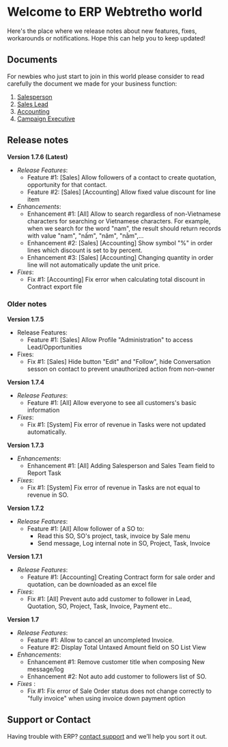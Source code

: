 # Welcome to ERP Webtretho world

Here's the place where we release notes about new features, fixes, workarounds or notifications. 
Hope this can help you to keep updated!

## Documents

For newbies who just start to join in this world please consider to read carefully the document we made for your business function:

1. [Salesperson](https://github.com/erpwtt/ERP-Webtretho/blob/master/WTT%20ERP%20User%20Guide%20-%20For%20Salesperson.docx?raw=true) 
2. [Sales Lead](https://github.com/erpwtt/ERP-Webtretho/blob/master/WTT%20ERP%20User%20Guide%20-%20For%20Sales%20Lead.docx?raw=true)
3. [Accounting](https://github.com/erpwtt/ERP-Webtretho/blob/master/WTT%20ERP%20User%20Guide%20-%20For%20Accounting.docx?raw=true)
4. [Campaign Executive](https://github.com/erpwtt/ERP-Webtretho/blob/master/WTT%20ERP%20User%20Guide%20-%20For%20Campaign%20Executive.docx?raw=true) 

## Release notes


**Version 1.7.6 (Latest)**
- _Release Features_:
    + Feature #1: [Sales] Allow followers of a contact to create quotation, opportunity for that contact.
    + Feature #2: [Sales] [Accounting] Allow fixed value discount for line item
- _Enhancements_:
    + Enhancement #1: [All] Allow to search regardless of non-Vietnamese characters for searching or Vietnamese characters.
          For example, when we search for the word "nam", the result should return records with value "nam", "nấm", "năm", "nằm",...
    + Enhancement #2: [Sales] [Accounting] Show symbol "%" in order lines which discount is set to by percent.
    + Enhancement #3: [Sales] [Accounting] Changing quantity in order line will not automatically update the unit price.
- _Fixes_:
    + Fix #1: [Accounting] Fix error when calculating total discount in Contract export file 
 
### Older notes

**Version 1.7.5**
- Release Features:
    + Feature #1: [Sales] Allow Profile "Administration" to access Lead/Opportunities
- Fixes:
    + Fix #1: [Sales] Hide button "Edit" and "Follow", hide Conversation sesson on contact to prevent unauthorized action from non-owner 

**Version 1.7.4**
- _Release Features_:
    + Feature #1: [All] Allow everyone to see all customers's basic information
- _Fixes_:
    + Fix #1: [System] Fix error of revenue in Tasks were not updated automatically.

**Version 1.7.3**
- _Enhancements_:
    + Enhancement #1: [All] Adding Salesperson and Sales Team field to Report Task
- _Fixes_:
    + Fix #1: [System] Fix error of revenue in Tasks are not equal to revenue in SO.

**Version 1.7.2**
- _Release Features_:
    + Feature #1: [All] Allow follower of a SO to: 
        + Read this SO, SO's project, task, invoice by Sale menu
        + Send message, Log internal note in SO, Project, Task, Invoice

**Version 1.7.1**
- _Release Features_: 
    + Feature #1: [Accounting] Creating Contract form for sale order and quotation, can be downloaded as an excel file
- _Fixes_:
    + Fix #1: [All] Prevent auto add customer to follower in Lead, Quotation, SO, Project, Task, Invoice, Payment etc..

**Version 1.7**
- _Release Features_: 
    + Feature #1: Allow to cancel an uncompleted Invoice.
    + Feature #2: Display Total Untaxed Amount field on SO List View
- _Enhancements_:
    + Enhancement #1: Remove customer title when composing New message/log
    + Enhancement #2: Not auto add customer to followers list of SO.
- _Fixes_ :
    + Fix #1: Fix error of Sale Order status does not change correctly to "fully invoice" when using invoice down payment option


## Support or Contact

Having trouble with ERP? [contact support](mailto:erpwtt@webtretho.com) and we’ll help you sort it out.
